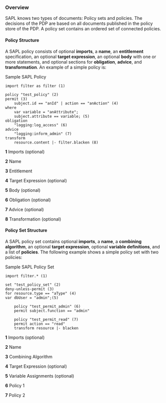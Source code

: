 ### Overview

SAPL knows two types of documents: Policy sets and policies. The decisions of the PDP are based on all documents published in the policy store of the PDP. A policy set contains an ordered set of connected policies.

#### Policy Structure

A SAPL policy consists of optional **imports**, a **name**, an **entitlement** specification, an optional **target expression**, an optional **body** with one or more statements, and optional sections for **obligation**, **advice**, and **transformation**. An example of a simple policy is:

Sample SAPL Policy

```
import filter as filter (1)

policy "test_policy" (2)
permit (3)
    subject.id == "anId" | action == "anAction" (4)
where
    var variable = "anAttribute";
    subject.attribute == variable; (5)
obligation
    "logging:log_access" (6)
advice
    "logging:inform_admin" (7)
transform
    resource.content |- filter.blacken (8)
```

**1** Imports (optional)

**2** Name

**3** Entitlement

**4** Target Expression (optional)

**5** Body (optional)

**6** Obligation (optional)

**7** Advice (optional)

**8** Transformation (optional)

#### Policy Set Structure

A SAPL policy set contains optional **imports**, a **name**, a **combining algorithm**, an optional **target expression**, optional **variable definitions**, and a list of **policies**. The following example shows a simple policy set with two policies:

Sample SAPL Policy Set

```
import filter.* (1)

set "test_policy_set" (2)
deny-unless-permit (3)
for resource.type == "aType" (4)
var dbUser = "admin";(5)

    policy "test_permit_admin" (6)
    permit subject.function == "admin"

    policy "test_permit_read" (7)
    permit action == "read"
    transform resource |- blacken
```

**1** Imports (optional)

**2** Name

**3** Combining Algorithm

**4** Target Expression (optional)

**5** Variable Assignments (optional)

**6** Policy 1

**7** Policy 2